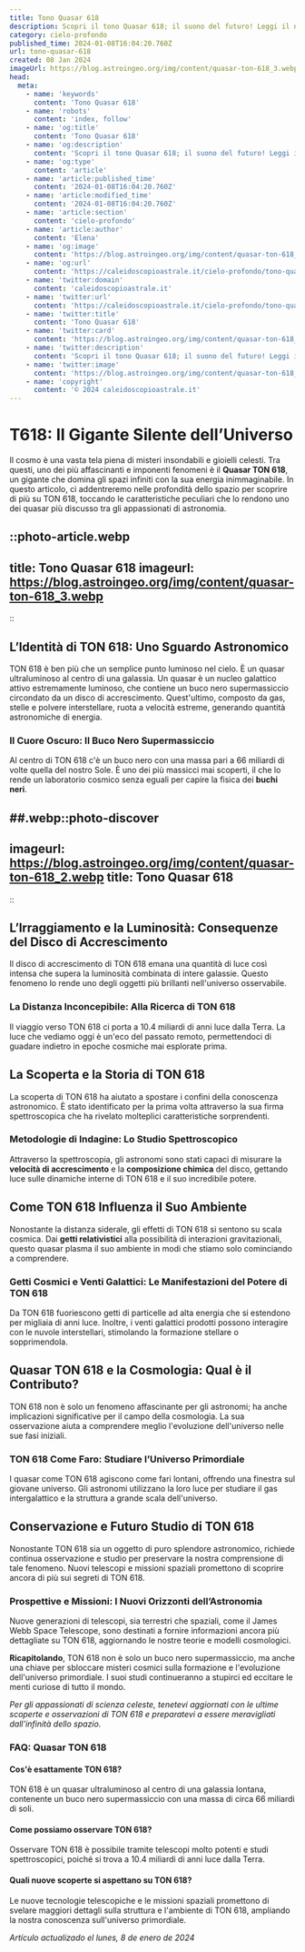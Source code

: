 ```yaml
---
title: Tono Quasar 618
description: Scopri il tono Quasar 618; il suono del futuro! Leggi il nostro articolo per esplorare misteri e potenzialità di questa frequenza unica.
category: cielo-profondo
published_time: 2024-01-08T16:04:20.760Z
url: tono-quasar-618
created: 08 Jan 2024
imageUrl: https://blog.astroingeo.org/img/content/quasar-ton-618_3.webp
head:
  meta:
    - name: 'keywords'
      content: 'Tono Quasar 618'
    - name: 'robots'
      content: 'index, follow'
    - name: 'og:title'
      content: 'Tono Quasar 618'
    - name: 'og:description'
      content: 'Scopri il tono Quasar 618; il suono del futuro! Leggi il nostro articolo per esplorare misteri e potenzialità di questa frequenza unica.'
    - name: 'og:type'
      content: 'article'
    - name: 'article:published_time'
      content: '2024-01-08T16:04:20.760Z'
    - name: 'article:modified_time'
      content: '2024-01-08T16:04:20.760Z'
    - name: 'article:section'
      content: 'cielo-profondo'
    - name: 'article:author'
      content: 'Elena'
    - name: 'og:image'
      content: 'https://blog.astroingeo.org/img/content/quasar-ton-618_3.webp'
    - name: 'og:url'
      content: 'https://caleidoscopioastrale.it/cielo-profondo/tono-quasar-618'
    - name: 'twitter:domain'
      content: 'caleidoscopioastrale.it'
    - name: 'twitter:url'
      content: 'https://caleidoscopioastrale.it/cielo-profondo/tono-quasar-618'
    - name: 'twitter:title'
      content: 'Tono Quasar 618'
    - name: 'twitter:card'
      content: 'https://blog.astroingeo.org/img/content/quasar-ton-618_3.webp'
    - name: 'twitter:description'
      content: 'Scopri il tono Quasar 618; il suono del futuro! Leggi il nostro articolo per esplorare misteri e potenzialità di questa frequenza unica.'
    - name: 'twitter:image'
      content: 'https://blog.astroingeo.org/img/content/quasar-ton-618_3.webp'
    - name: 'copyright'
      content: '© 2024 caleidoscopioastrale.it'
---
```

# T618: Il Gigante Silente dell’Universo

Il cosmo è una vasta tela piena di misteri insondabili e gioielli celesti. Tra questi, uno dei più affascinanti e imponenti fenomeni è il **Quasar TON 618**, un gigante che domina gli spazi infiniti con la sua energia inimmaginabile. In questo articolo, ci addentreremo nelle profondità dello spazio per scoprire di più su TON 618, toccando le caratteristiche peculiari che lo rendono uno dei quasar più discusso tra gli appassionati di astronomia.

::photo-article.webp
---
title: Tono Quasar 618
imageurl: https://blog.astroingeo.org/img/content/quasar-ton-618_3.webp
---
::

## L’Identità di TON 618: Uno Sguardo Astronomico

TON 618 è ben più che un semplice punto luminoso nel cielo. È un quasar ultraluminoso al centro di una galassia. Un quasar è un nucleo galattico attivo estremamente luminoso, che contiene un buco nero supermassiccio circondato da un disco di accrescimento. Quest'ultimo, composto da gas, stelle e polvere interstellare, ruota a velocità estreme, generando quantità astronomiche di energia.

### Il Cuore Oscuro: Il Buco Nero Supermassiccio

Al centro di TON 618 c'è un buco nero con una massa pari a 66 miliardi di volte quella del nostro Sole. È uno dei più massicci mai scoperti, il che lo rende un laboratorio cosmico senza eguali per capire la fisica dei **buchi neri**.

##.webp::photo-discover
---
imageurl: https://blog.astroingeo.org/img/content/quasar-ton-618_2.webp
title: Tono Quasar 618
---
::

## L’Irraggiamento e la Luminosità: Consequenze del Disco di Accrescimento

Il disco di accrescimento di TON 618 emana una quantità di luce così intensa che supera la luminosità combinata di intere galassie. Questo fenomeno lo rende uno degli oggetti più brillanti nell'universo osservabile.

### La Distanza Inconcepibile: Alla Ricerca di TON 618

Il viaggio verso TON 618 ci porta a 10.4 miliardi di anni luce dalla Terra. La luce che vediamo oggi è un'eco del passato remoto, permettendoci di guadare indietro in epoche cosmiche mai esplorate prima.

## La Scoperta e la Storia di TON 618

La scoperta di TON 618 ha aiutato a spostare i confini della conoscenza astronomico. È stato identificato per la prima volta attraverso la sua firma spettroscopica che ha rivelato molteplici caratteristiche sorprendenti.

### Metodologie di Indagine: Lo Studio Spettroscopico

Attraverso la spettroscopia, gli astronomi sono stati capaci di misurare la **velocità di accrescimento** e la **composizione chimica** del disco, gettando luce sulle dinamiche interne di TON 618 e il suo incredibile potere.

## Come TON 618 Influenza il Suo Ambiente

Nonostante la distanza siderale, gli effetti di TON 618 si sentono su scala cosmica. Dai **getti relativistici** alla possibilità di interazioni gravitazionali, questo quasar plasma il suo ambiente in modi che stiamo solo cominciando a comprendere. 

### Getti Cosmici e Venti Galattici: Le Manifestazioni del Potere di TON 618

Da TON 618 fuoriescono getti di particelle ad alta energia che si estendono per migliaia di anni luce. Inoltre, i venti galattici prodotti possono interagire con le nuvole interstellari, stimolando la formazione stellare o sopprimendola.

## Quasar TON 618 e la Cosmologia: Qual è il Contributo?

TON 618 non è solo un fenomeno affascinante per gli astronomi; ha anche implicazioni significative per il campo della cosmologia. La sua osservazione aiuta a comprendere meglio l'evoluzione dell'universo nelle sue fasi iniziali.

### TON 618 Come Faro: Studiare l’Universo Primordiale

I quasar come TON 618 agiscono come fari lontani, offrendo una finestra sul giovane universo. Gli astronomi utilizzano la loro luce per studiare il gas intergalattico e la struttura a grande scala dell'universo.

## Conservazione e Futuro Studio di TON 618

Nonostante TON 618 sia un oggetto di puro splendore astronomico, richiede continua osservazione e studio per preservare la nostra comprensione di tale fenomeno. Nuovi telescopi e missioni spaziali promettono di scoprire ancora di più sui segreti di TON 618.

### Prospettive e Missioni: I Nuovi Orizzonti dell’Astronomia

Nuove generazioni di telescopi, sia terrestri che spaziali, come il James Webb Space Telescope, sono destinati a fornire informazioni ancora più dettagliate su TON 618, aggiornando le nostre teorie e modelli cosmologici.

**Ricapitolando**, TON 618 non è solo un buco nero supermassiccio, ma anche una chiave per sbloccare misteri cosmici sulla formazione e l'evoluzione dell'universo primordiale. I suoi studi continueranno a stupirci ed eccitare le menti curiose di tutto il mondo.

*Per gli appassionati di scienza celeste, tenetevi aggiornati con le ultime scoperte e osservazioni di TON 618 e preparatevi a essere meravigliati dall'infinità dello spazio.*

### FAQ: Quasar TON 618

#### Cos'è esattamente TON 618?
TON 618 è un quasar ultraluminoso al centro di una galassia lontana, contenente un buco nero supermassiccio con una massa di circa 66 miliardi di soli.

#### Come possiamo osservare TON 618?
Osservare TON 618 è possibile tramite telescopi molto potenti e studi spettroscopici, poiché si trova a 10.4 miliardi di anni luce dalla Terra.

#### Quali nuove scoperte si aspettano su TON 618?
Le nuove tecnologie telescopiche e le missioni spaziali promettono di svelare maggiori dettagli sulla struttura e l'ambiente di TON 618, ampliando la nostra conoscenza sull'universo primordiale.

_Artículo actualizado el lunes, 8 de enero de 2024_